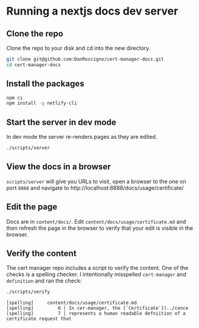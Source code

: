 # Running a nextjs docs dev server

## Clone the repo

Clone the repo to your disk and cd into the new directory.

```sh
git clone git@github.com:DanRoscigno/cert-manager-docs.git
cd cert-manager-docs
```

## Install the packages

```sh
npm ci
npm install -g netlify-cli
```

## Start the server in dev mode

In dev mode the server re-renders pages as they are edited.

```sh
./scripts/server
```

## View the docs in a browser

`scripts/server` will give you URLs to visit, open a browser to the one
on port `8888` and navigate to http://localhost:8888/docs/usage/certificate/

## Edit the page

Docs are in `content/docs/`.  Edit `content/docs/usage/certificate.md` and then refresh the page in the browser to verify that your edit is visible in the browser.

## Verify the content

The cert manager repo includes a script to verify the content. One of the checks 
is a spelling checker. I intentionally misspelled `cert-manager` and `definition`
and ran the check:

```sh
./scripts/verify
```

```plaintext
[spelling]     content/docs/usage/certificate.md
[spelling]         6 | In cer-manager, the [`Certificate`](../conce 
[spelling]         7 | represents a human readable defniition of a certificate request that
```
